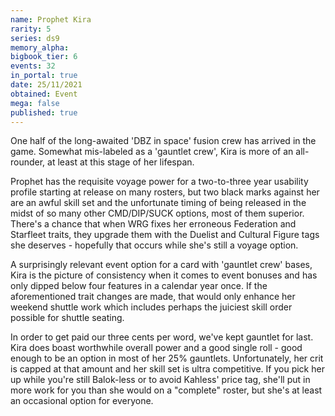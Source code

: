 ```yaml
---
name: Prophet Kira
rarity: 5
series: ds9
memory_alpha:
bigbook_tier: 6
events: 32
in_portal: true
date: 25/11/2021
obtained: Event
mega: false
published: true
---
```


One half of the long-awaited 'DBZ in space' fusion crew has arrived in the game. Somewhat mis-labeled as a 'gauntlet crew', Kira is more of an all-rounder, at least at this stage of her lifespan. 

Prophet has the requisite voyage power for a two-to-three year usability profile starting at release on many rosters, but two black marks against her are an awful skill set and the unfortunate timing of being released in the midst of so many other CMD/DIP/SUCK options, most of them superior. There's a chance that when WRG fixes her erroneous Federation and Starfleet traits, they upgrade them with the Duelist and Cultural Figure tags she deserves - hopefully that occurs while she's still a voyage option.

A surprisingly relevant event option for a card with 'gauntlet crew' bases, Kira is the picture of consistency when it comes to event bonuses and has only dipped below four features in a calendar year once. If the aforementioned trait changes are made, that would only enhance her weekend shuttle work which includes perhaps the juiciest skill order possible for shuttle seating.

In order to get paid our three cents per word, we've kept gauntlet for last. Kira does boast worthwhile overall power and a good single roll - good enough to be an option in most of her 25% gauntlets. Unfortunately, her crit is capped at that amount and her skill set is ultra competitive. If you pick her up while you're still Balok-less or to avoid Kahless' price tag, she'll put in more work for you than she would on a "complete" roster, but she's at least an occasional option for everyone.
